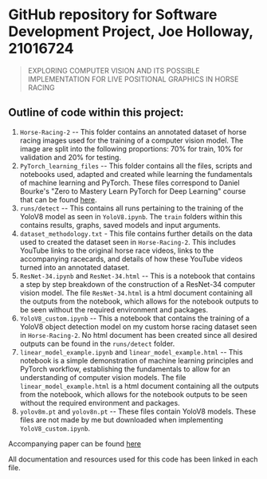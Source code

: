 # GitHub repository for Software Development Project, Joe Holloway, 21016724

> EXPLORING COMPUTER VISION AND ITS POSSIBLE IMPLEMENTATION FOR LIVE POSITIONAL GRAPHICS IN HORSE RACING

## Outline of code within this project:

1. `Horse-Racing-2` -- This folder contains an annotated dataset of horse racing images used for the training of a computer vision model. The image are split into the following proportions: 70% for train, 10% for validation and 20% for testing.
2. `PyTorch_learning_files` -- This folder contains all the files, scripts and notebooks used, adapted and created while learning the fundamentals of machine learning and PyTorch. These files correspond to Daniel Bourke's "Zero to Mastery Learn PyTorch for Deep Learning" course that can be found [here](https://www.learnpytorch.io/).
3. `runs/detect` --  This contains all runs pertaining to the training of the YoloV8 model as seen in `YoloV8.ipynb`. The `train` folders within this contains results, graphs, saved models and input arguments.
4. `dataset_methodology.txt` - This file contains further details on the data used to created the dataset seen in `Horse-Racing-2`. This includes YouTube links to the original horse race videos, links to the accompanying racecards, and details of how these YouTube videos turned into an annotated dataset.
5. `ResNet-34.ipynb` and `ResNet-34.html` -- This is a notebook that contains a step by step breakdown of the construction of a ResNet-34 computer vision model. The file `ResNet-34.html` is a html document containing all the outputs from the notebook, which allows for the notebook outputs to be seen without the required environment and packages.
6. `YoloV8_custom.ipynb` -- This a notebook that contains the training of a YoloV8 object detection model on my custom horse racing dataset seen in `Horse-Racing-2`. No html document has been created since all desired outputs can be found in the `runs/detect` folder.
7. `linear_model_example.ipynb` and `linear_model_example.html` -- This notebook is a simple demonstration of machine learning principles and PyTorch workflow, establishing the fundamentals to allow for an understanding of computer vision models. The file `linear_model_example.html` is a html document containing all the outputs from the notebook, which allows for the notebook outputs to be seen without the required environment and packages.
8. `yolov8m.pt` and `yolov8n.pt` -- These files contain YoloV8 models. These files are not made by me but downloaded when implementing `YoloV8_custom.ipynb`.

Accompanying paper can be found [here](https://uweacuk-my.sharepoint.com/:w:/g/personal/joe2_holloway_live_uwe_ac_uk/EWWp60D_1-RCjZMNqIhb0IsBpupt5eMXYsGbOx9Np2C6wg?e=LcFXAa)

All documentation and resources used for this code has been linked in each file.
